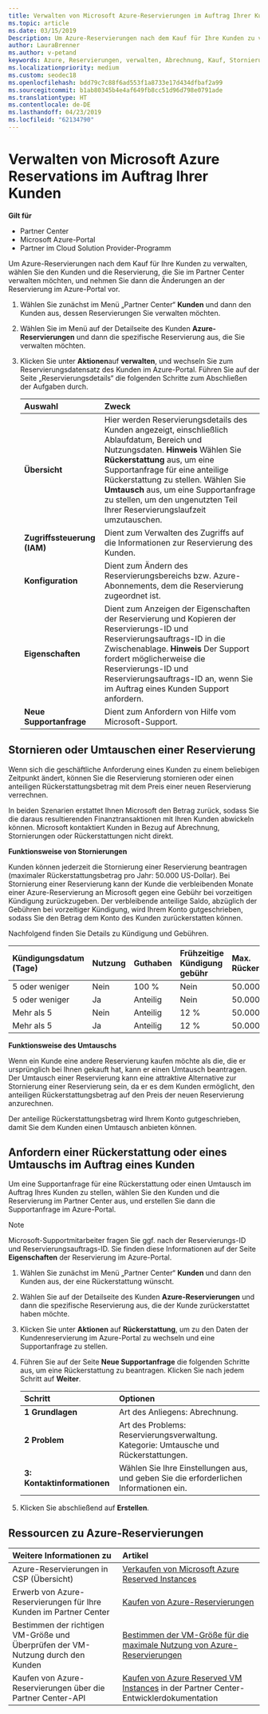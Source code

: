 ```yaml
---
title: Verwalten von Microsoft Azure-Reservierungen im Auftrag Ihrer Kunden | Partner Center
ms.topic: article
ms.date: 03/15/2019
Description: Um Azure-Reservierungen nach dem Kauf für Ihre Kunden zu verwalten, wählen Sie den Kunden und die Reservierung, die Sie im Partner Center verwalten möchten, und nehmen Sie dann die Änderungen an der Reservierung im Azure-Portal vor.
author: LauraBrenner
ms.author: v-petand
keywords: Azure, Reservierungen, verwalten, Abrechnung, Kauf, Stornierung, Umtausch, Gebühr bei vorzeitiger Kündigung
ms.localizationpriority: medium
ms.custom: seodec18
ms.openlocfilehash: bdd79c7c88f6ad553f1a8733e17d434dfbaf2a99
ms.sourcegitcommit: b1ab80345b4e4af649fb8cc51d96d798e0791ade
ms.translationtype: HT
ms.contentlocale: de-DE
ms.lasthandoff: 04/23/2019
ms.locfileid: "62134790"
---
```

# <a name="manage-microsoft-azure-reservations-on-behalf-of-your-customers"></a>Verwalten von Microsoft Azure Reservations im Auftrag Ihrer Kunden

**Gilt für**

-  Partner Center
-  Microsoft Azure-Portal
-  Partner im Cloud Solution Provider-Programm

Um Azure-Reservierungen nach dem Kauf für Ihre Kunden zu verwalten, wählen Sie den Kunden und die Reservierung, die Sie im Partner Center verwalten möchten, und nehmen Sie dann die Änderungen an der Reservierung im Azure-Portal vor. 

1. Wählen Sie zunächst im Menü „Partner Center“ **Kunden** und dann den Kunden aus, dessen Reservierungen Sie verwalten möchten. 

2. Wählen Sie im Menü auf der Detailseite des Kunden **Azure-Reservierungen** und dann die spezifische Reservierung aus, die Sie verwalten möchten.  

3. Klicken Sie unter **Aktionen**auf **verwalten**, und wechseln Sie zum Reservierungsdatensatz des Kunden im Azure-Portal. Führen Sie auf der Seite „Reservierungsdetails“ die folgenden Schritte zum Abschließen der Aufgaben durch.  

    | **Auswahl**   | **Zweck**    |
    |:-----------------------------|:-----------------|
    | **Übersicht**   | Hier werden Reservierungsdetails des Kunden angezeigt, einschließlich Ablaufdatum, Bereich und Nutzungsdaten. **Hinweis** Wählen Sie **Rückerstattung** aus, um eine Supportanfrage für eine anteilige Rückerstattung zu stellen. Wählen Sie **Umtausch** aus, um eine Supportanfrage zu stellen, um den ungenutzten Teil Ihrer Reservierungslaufzeit umzutauschen.  
    | **Zugriffssteuerung (IAM)**   | Dient zum Verwalten des Zugriffs auf die Informationen zur Reservierung des Kunden.|
    | **Konfiguration**   | Dient zum Ändern des Reservierungsbereichs bzw. Azure-Abonnements, dem die Reservierung zugeordnet ist.    |
    | **Eigenschaften**   | Dient zum Anzeigen der Eigenschaften der Reservierung und Kopieren der Reservierungs-ID und Reservierungsauftrags-ID in die Zwischenablage. **Hinweis** Der Support fordert möglicherweise die Reservierungs-ID und Reservierungsauftrags-ID an, wenn Sie im Auftrag eines Kunden Support anfordern.    |
    | **Neue Supportanfrage**    | Dient zum Anfordern von Hilfe vom Microsoft-Support.   |
 
## <a name="cancel-or-exchange-a-reservation"></a>Stornieren oder Umtauschen einer Reservierung 

Wenn sich die geschäftliche Anforderung eines Kunden zu einem beliebigen Zeitpunkt ändert, können Sie die Reservierung stornieren oder einen anteiligen Rückerstattungsbetrag mit dem Preis einer neuen Reservierung verrechnen.

In beiden Szenarien erstattet Ihnen Microsoft den Betrag zurück, sodass Sie die daraus resultierenden Finanztransaktionen mit Ihren Kunden abwickeln können. Microsoft kontaktiert Kunden in Bezug auf Abrechnung, Stornierungen oder Rückerstattungen nicht direkt.   
 

**Funktionsweise von Stornierungen**

Kunden können jederzeit die Stornierung einer Reservierung beantragen (maximaler Rückerstattungsbetrag pro Jahr: 50.000 US-Dollar). Bei Stornierung einer Reservierung kann der Kunde die verbleibenden Monate einer Azure-Reservierung an Microsoft gegen eine Gebühr bei vorzeitigen Kündigung zurückzugeben. Der verbleibende anteilige Saldo, abzüglich der Gebühren bei vorzeitiger Kündigung, wird Ihrem Konto gutgeschrieben, sodass Sie den Betrag dem Konto des Kunden zurückerstatten können. 

Nachfolgend finden Sie Details zu Kündigung und Gebühren.


|**Kündigungsdatum**<br> (Tage)   |**Nutzung**    |**Guthaben**  |**Frühzeitige Kündigung**<br> gebühr    |**Max. Rückerstattungsbetrag** | 
|:----------------------------------|:------------|:-----------|:--------------------------------|:--------------|
|5 oder weniger                         | Nein          | 100 %       | Nein                              | 50.000 USD   |
|5 oder weniger                         | Ja         | Anteilig  | Nein                              | 50.000 USD   |
|Mehr als 5                        | Nein          | Anteilig  | 12 %                             | 50.000 USD   |
|Mehr als 5                        | Ja         | Anteilig  | 12 %                             | 50.000 USD   |


**Funktionsweise des Umtauschs** 

Wenn ein Kunde eine andere Reservierung kaufen möchte als die, die er ursprünglich bei Ihnen gekauft hat, kann er einen Umtausch beantragen. Der Umtausch einer Reservierung kann eine attraktive Alternative zur Stornierung einer Reservierung sein, da er es dem Kunden ermöglicht, den anteiligen Rückerstattungsbetrag auf den Preis der neuen Reservierung anzurechnen. 

Der anteilige Rückerstattungsbetrag wird Ihrem Konto gutgeschrieben, damit Sie dem Kunden einen Umtausch anbieten können.


## <a name="request-a-refund-or-exchange-on-behalf-of-a-customer"></a>Anfordern einer Rückerstattung oder eines Umtauschs im Auftrag eines Kunden 

Um eine Supportanfrage für eine Rückerstattung oder einen Umtausch im Auftrag Ihres Kunden zu stellen, wählen Sie den Kunden und die Reservierung im Partner Center aus, und erstellen Sie dann die Supportanfrage im Azure-Portal. 

>[!NOTE]
>Microsoft-Supportmitarbeiter fragen Sie ggf. nach der Reservierungs-ID und Reservierungsauftrags-ID. Sie finden diese Informationen auf der Seite **Eigenschaften** der Reservierung im Azure-Portal. 

1. Wählen Sie zunächst im Menü „Partner Center“ **Kunden** und dann den Kunden aus, der eine Rückerstattung wünscht. 

2. Wählen Sie auf der Detailseite des Kunden **Azure-Reservierungen** und dann die spezifische Reservierung aus, die der Kunde zurückerstattet haben möchte.  

3. Klicken Sie unter **Aktionen** auf **Rückerstattung**, um zu den Daten der Kundenreservierung im Azure-Portal zu wechseln und eine Supportanfrage zu stellen.  

4. Führen Sie auf der Seite **Neue Supportanfrage** die folgenden Schritte aus, um eine Rückerstattung zu beantragen. Klicken Sie nach jedem Schritt auf **Weiter**. 

    |**Schritt**                    |**Optionen**    |
    |:---------------------------|:-----------------|
    |**1 Grundlagen**                |Art des Anliegens: Abrechnung.  |
    |**2 Problem**               |Art des Problems: Reservierungsverwaltung. Kategorie: Umtausche und Rückerstattungen. |
    |**3: Kontaktinformationen**   |Wählen Sie Ihre Einstellungen aus, und geben Sie die erforderlichen Informationen ein. 

5.  Klicken Sie abschließend auf **Erstellen**.

## <a name="azure-reservations-resources"></a>Ressourcen zu Azure-Reservierungen
|**Weitere Informationen zu**   |**Artikel**    |
|:-----------------------------|:-----------------|
|Azure-Reservierungen in CSP (Übersicht)  | [Verkaufen von Microsoft Azure Reserved Instances](azure-reservations.md) |
|Erwerb von Azure-Reservierungen für Ihre Kunden im Partner Center   |[Kaufen von Azure-Reservierungen](azure-reservations-buying.md) |
|Bestimmen der richtigen VM-Größe und Überprüfen der VM-Nutzung durch den Kunden   |[Bestimmen der VM-Größe für die maximale Nutzung von Azure-Reservierungen](azure-usage.md)   |
|Kaufen von Azure-Reservierungen über die Partner Center-API | [Kaufen von Azure Reserved VM Instances](https://docs.microsoft.com/partner-center/develop/purchase-azure-reservations) in der Partner Center-Entwicklerdokumentation

